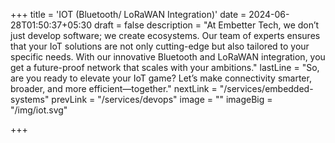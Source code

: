 +++
title = 'IOT (Bluetooth/ LoRaWAN Integration)'
date = 2024-06-28T01:50:37+05:30
draft = false
description = "At Embetter Tech, we don’t just develop software; we create ecosystems. Our team of experts ensures that your IoT solutions are not only cutting-edge but also tailored to your specific needs. With our innovative Bluetooth and LoRaWAN integration, you get a future-proof network that scales with your ambitions."
lastLine = "So, are you ready to elevate your IoT game? Let’s make connectivity smarter, broader, and more efficient—together."
nextLink = "/services/embedded-systems"
prevLink = "/services/devops"
image =  ""
imageBig = "/img/iot.svg"

+++

